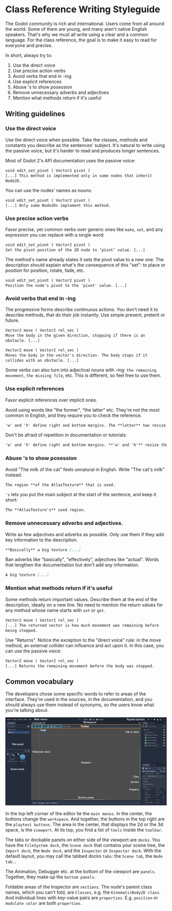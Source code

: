 # Class Reference Writing Styleguide

The Godot community is rich and international. Users come from all around the world. Some of them are young, and many aren't native English speakers. That's why we must all write using a clear and a common language. For the class reference, the goal is to make it easy to read for everyone and precise.

In short, always try to:

1. Use the direct voice
1. Use precise action verbs
1. Avoid verbs that end in -ing
1. Use explicit references
1. Abuse 's to show posession
1. Remove unnecessary adverbs and adjectives.
1. Mention what methods return if it's useful

## Writing guidelines
### Use the direct voice

Use the direct voice when possible. Take the classes, methods and constants you describe as the sentences' subject. It's natural to write using the passive voice, but it's harder to read and produces longer sentences.

Most of Godot 2's API documentation uses the passive voice:

```
void edit_set_pivot ( Vector2 pivot )
[...] This method is implemented only in some nodes that inherit Node2D.
```

You can use the nodes' names as nouns:

```
void edit_set_pivot ( Vector2 pivot )
[...] Only some Node2Ds implement this method.
```


### Use precise action verbs

Favor precise, yet common verbs over generic ones like `make`, `set`, and any expression you can replace with a single word:

```
void edit_set_pivot ( Vector2 pivot )
Set the pivot position of the 2D node to ‘pivot’ value. [...]
```

The method's name already states it sets the pivot value to a new one. The description should explain what's the consequence of this "set": to place or position for position, rotate, fade, etc.

```
void edit_set_pivot ( Vector2 pivot )
Position the node's pivot to the 'pivot' value. [...]
```

### Avoid verbs that end in -ing

The progressive forms describe continuous actions. You don't need it to describe methods, that do their job instantly. Use simple present, preterit or future.

```
Vector2 move ( Vector2 rel_vec )
Move the body in the given direction, stopping if there is an obstacle. [...]
```

```
Vector2 move ( Vector2 rel_vec )
Moves the body in the vector's direction. The body stops if it collides with an obstacle. [...]
```

Some verbs can also turn into adjectival nouns with -ing: `the remaining movement`, `the missing file`, etc. This is different, so feel free to use them.



### Use explicit references

Favor explicit references over implicit ones.

Avoid using words like "the former", "the latter" etc. They're not the most common in English, and they require you to check the reference.

``` markdown
'w' and 'h' define right and bottom margins. The **latter** two resize the texture so it fits in the defined margin.
```

Don't be afraid of repetition in documentation or tutorials:

``` markdown
'w' and 'h' define right and bottom margins. **'w' and 'h'** resize the texture so it fits the margin.
```

### Abuse 's to show posession

Avoid "The milk of the cat" feels unnatural in English. Write "The cat's milk" instead.

``` markdown
The region **of the AtlasTexture** that is used.
```

`'s` lets you put the main subject at the start of the sentence, and keep it short:

``` markdown
The **AtlasTexture's** used region.
```

### Remove unnecessary adverbs and adjectives.

Write as few adjectives and adverbs as possible. Only use them if they add key information to the description.

``` markdown
**Basically** a big texture [...]
```

Ban adverbs like "basically", "effectively", adjectives like "actual". Words that lengthen the documentation but don't add any information.

``` markdown
A big texture [...]
```

### Mention what methods return if it's useful

Some methods return important values. Describe them at the end of the description, ideally on a new line. No need to mention the return values for any method whose name starts with `set` or `get`.

```
Vector2 move ( Vector2 rel_vec )
[...] The returned vector is how much movement was remaining before being stopped.
```

Use "Returns". Notice the exception to the "direct voice" rule: in the move method, an external collider can influence and act upon it. In this case, you can use the passive voice:

```
Vector2 move ( Vector2 rel_vec )
[...] Returns the remaining movement before the body was stopped.
```

## Common vocabulary

The developers chose some specific words to refer to areas of the interface. They're used in the sources, in the documentation, and you should always use them instead of synonyms, so the users know what you're talking about.

![Overview of the interface and common vocabulary](./img/editor-vocabulary-overview.png)

In the top left corner of the editor lie the `main menus`. In the center, the buttons change the `workspace`. And together, the buttons in the top right are the `playtest buttons`.
The area in the center, that displays the 2d or the 3d space, is the `viewport`. At its top, you find a list of `tools` inside the `toolbar`.

The tabs or dockable panels on either side of the viewport are `docks`. You have the `FileSystem dock`, the `Scene dock` that contains your scene tree, the `Import dock`, the `Node dock`, and the `Inspector` or `Inspector dock`. With the default layout, you may call the tabbed docks `tabs`: the `Scene tab`, the `Node tab`...

The Animation, Debugger etc. at the bottom of the viewport are `panels`. Together, they make up the `bottom panels`.

Foldable areas of the Inspector are `sections`. The node's parent class names, which you can't fold, are `Classes`, e.g. the `KinematicBody2D class`. And individual lines with key-value pairs are `properties`. E.g. `position` or `modulate color` are both `properties`.
